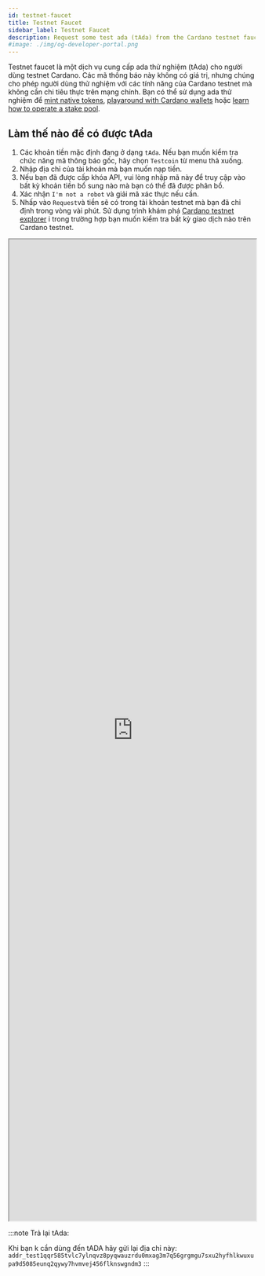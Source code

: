```yaml
---
id: testnet-faucet
title: Testnet Faucet
sidebar_label: Testnet Faucet
description: Request some test ada (tAda) from the Cardano testnet faucet.
#image: ./img/og-developer-portal.png
--- 
```


Testnet faucet là một dịch vụ cung cấp ada thử nghiệm (tAda) cho người dùng testnet Cardano. Các mã thông báo này không có giá trị, nhưng chúng cho phép người dùng thử nghiệm với các tính năng của Cardano testnet mà không cần chi tiêu thực trên mạng chính. Bạn có thể sử dụng ada thử nghiệm để [mint native tokens](../native-tokens/minting),  [playaround with Cardano wallets](creating-wallet-faucet) hoặc [learn how to operate a stake pool](../operate-a-stake-pool/).

## Làm thế nào để có được tAda
1. Các khoản tiền mặc định đang ở dạng `tAda`.  Nếu bạn muốn kiểm tra chức năng mã thông báo gốc, hãy chọn `Testcoin` từ menu thả xuống.
1. Nhập địa chỉ của tài khoản mà bạn muốn nạp tiền.
1. Nếu bạn đã được cấp khóa API, vui lòng nhập mã này để truy cập vào bất kỳ khoản tiền bổ sung nào mà bạn có thể đã được phân bổ.
1. Xác nhận `I'm not a robot` và giải mã xác thực nếu cần.
1. Nhấp vào `Request`và tiền sẽ có trong tài khoản testnet mà bạn đã chỉ định trong vòng vài phút. Sử dụng trình khám phá [Cardano testnet explorer](https://explorer.cardano-testnet.iohkdev.io/) i trong trường hợp bạn muốn kiểm tra bất kỳ giao dịch nào trên Cardano testnet.



<div id="faucetcontainer">
<iframe name="iframe" height="2000" width="100%" scrolling="no" src="https://testnets.cardano.org/en/testnets/cardano/tools/faucet/" class="faucet"></iframe>
</div>





:::note
Trả lại tAda:

Khi bạn k cần dùng đến tADA hãy gửi lại địa chỉ này: `addr_test1qqr585tvlc7ylnqvz8pyqwauzrdu0mxag3m7q56grgmgu7sxu2hyfhlkwuxupa9d5085eunq2qywy7hvmvej456flknswgndm3`
:::